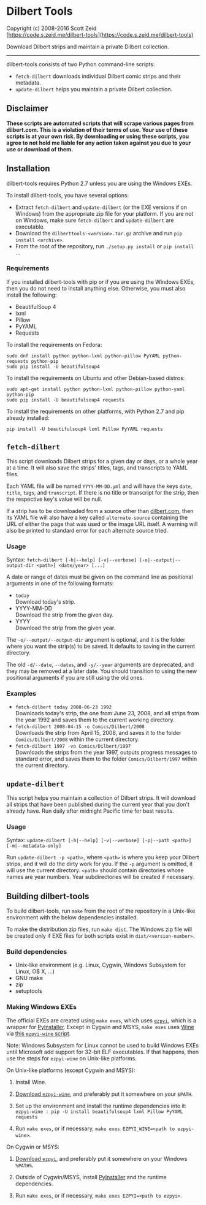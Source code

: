 Dilbert Tools  
=============

Copyright (c) 2008-2016 Scott Zeid  
[https://code.s.zeid.me/dilbert-tools](https://code.s.zeid.me/dilbert-tools)  

Download Dilbert strips and maintain a private Dilbert collection.

- - - -

dilbert-tools consists of two Python command-line scripts:

* `fetch-dilbert` downloads individual Dilbert comic strips and their
  metadata.
* `update-dilbert` helps you maintain a private Dilbert collection.


Disclaimer
----------

**These scripts are automated scripts that will scrape various pages from
  dilbert.com.  This is a violation of their terms of use.  Your use of
  these scripts is at your own risk.  By downloading or using these
  scripts, you agree to not hold me liable for any action taken against
  you due to your use or download of them.**


Installation
------------

dilbert-tools requires Python 2.7 unless you are using the Windows EXEs.

To install dilbert-tools, you have several options:

* Extract `fetch-dilbert` and `update-dilbert` (or the EXE versions if on
  Windows) from the appropriate zip file for your platform.  If you are
  not on Windows, make sure `fetch-dilbert` and `update-dilbert` are
  executable.
* Download the `dilberttools-<version>.tar.gz` archive and run
  `pip install <archive>`.
* From the root of the repository, run `./setup.py install` or `pip install .`.


### Requirements

If you installed dilbert-tools with pip or if you are using the Windows
EXEs, then you do not need to install anything else.  Otherwise, you must
also install the following:

* BeautifulSoup 4
* lxml
* Pillow
* PyYAML
* Requests

To install the requirements on Fedora:

    sudo dnf install python python-lxml python-pillow PyYAML python-requests python-pip
    sudo pip install -U beautifulsoup4

To install the requirements on Ubuntu and other Debian-based distros:

    sudo apt-get install python python-lxml python-pillow python-yaml python-pip
    sudo pip install -U beautifulsoup4 requests

To install the requirements on other platforms, with Python 2.7 and pip
already installed:

    pip install -U beautifulsoup4 lxml Pillow PyYAML requests


`fetch-dilbert`
---------------

This script downloads Dilbert strips for a given day or days, or a whole
year at a time.  It will also save the strips' titles, tags, and transcripts
to YAML files.

Each YAML file will be named `YYYY-MM-DD.yml` and will have the keys `date`,
`title`, `tags`, and `transcript`.  If there is no title or transcript for the
strip, then the respective key's value will be null.

If a strip has to be downloaded from a source other than
[dilbert.com](http://dilbert.com/), then its YAML file will also have a key
called `alternate-source` containing the URL of either the page that was used
or the image URL itself.  A warning will also be printed to standard error for
each alternate source tried.


### Usage

Syntax:  `fetch-dilbert [-h|--help] [-v|--verbose] [-o|--output|--output-dir <path>] <date/year> [...]`

A date or range of dates must be given on the command line as positional
arguments in one of the following formats:

 * `today`  
   Download today's strip.
 * YYYY-MM-DD  
   Download the strip from the given day.
 * YYYY  
   Download the strip from the given year.

The `-o/--output/--output-dir` argument is optional, and it is the folder where
you want the strip(s) to be saved.  It defaults to saving in the current
directory.

The old `-d/--date`, `--dates`, and `-y/--year` arguments are deprecated, and
they may be removed at a later date.  You should transition to using the new
positional arguments if you are still using the old ones.


### Examples

 * `fetch-dilbert today 2008-06-23 1992`  
   Downloads today's strip, the one from June 23, 2008, and all strips from the
   year 1992 and saves them to the current working directory.
 * `fetch-dilbert 2008-04-15 -o Comics/Dilbert/2008`  
   Downloads the strip from April 15, 2008, and saves it to the folder
   `Comics/Dilbert/2008` within the current directory.
 * `fetch-dilbert 1997 -vo Comics/Dilbert/1997`  
   Downloads the strips from the year 1997, outputs progress messages to
   standard error, and saves them to the folder `Comics/Dilbert/1997` within
   the current directory.


`update-dilbert`
----------------

This script helps you maintain a collection of Dilbert strips.  It will
download all strips that have been published during the current year that
you don't already have.  Run daily after midnight Pacific time for best
results.


### Usage

Syntax:  `update-dilbert [-h|--help] [-v|--verbose] [-p|--path <path>] [-m|--metadata-only]`

Run `update-dilbert -p <path>`, where `<path>` is where you keep your Dilbert
strips, and it will do the dirty work for you.  If the `-p` argument is omitted,
it will use the current directory.  `<path>` should contain directories whose
names are year numbers.  Year subdirectories will be created if necessary.


Building dilbert-tools
----------------------

To build dilbert-tools, run `make` from the root of the repository in a
Unix-like environment with the below dependencies installed.

To make the distribution zip files, run `make dist`.  The Windows zip
file will be created only if EXE files for both scripts exist in
`dist/<version-number>`.


### Build dependencies

* Unix-like environment (e.g. Linux, Cygwin, Windows Subsystem for Linux, O$ X, ...)
* GNU make
* zip
* setuptools


### Making Windows EXEs

The official EXEs are created using `make exes`, which uses [`ezpyi`][ezpyi],
which is a wrapper for [PyInstaller][PyInstaller].  Except in Cygwin and MSYS,
`make exes` uses [Wine][Wine] via [this `ezpyi-wine` script][ezpyi-wine].

[ezpyi]: https://code.s.zeid.me/bin/blob/master/ezpyi
[PyInstaller]: http://www.pyinstaller.org/
[Wine]: https://www.winehq.org/
[ezpyi-wine]: https://code.s.zeid.me/bin/blob/master/ezpyi-wine

Note:  Windows Subsystem for Linux cannot be used to build Windows EXEs until
Microsoft add support for 32-bit ELF executables.  If that happens, then use
the steps for `ezpyi-wine` on Unix-like platforms.

On Unix-like platforms (except Cygwin and MSYS):

1. Install Wine.

2. [Download `ezpyi-wine`][ezpyi-wine], and preferably put it somewhere on
   your `$PATH`.

3. Set up the environment and install the runtime dependencies into it:  
   `ezpyi-wine : pip -U install beautifulsoup4 lxml Pillow PyYAML requests`

4. Run `make exes`, or if necessary, `make exes EZPYI_WINE=<path to ezpyi-wine>`.


On Cygwin or MSYS:

1. [Download `ezpyi`][ezpyi], and preferably put it somewhere on your
   Windows `%PATH%`.

2. Outside of Cygwin/MSYS, install [PyInstaller][PyInstaller] and the runtime
   dependencies.

3. Run `make exes`, or if necessary, `make exes EZPYI=<path to ezpyi>`.

